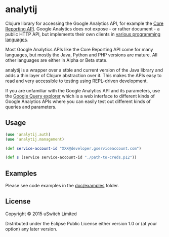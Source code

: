 # analytij

Clojure library for accessing the Google Analytics API, for example
the
[Core Reporting API](https://developers.google.com/analytics/devguides/reporting/core/v3/). Google
Analytics does not expose - or rather document - a public HTTP API, but 
implements their own clients in
[various programming languages](https://developers.google.com/analytics/devguides/reporting/core/v3/gdataLibraries).

Most Google Analytics APIs like the Core Reporting API come for many
languages, but mostly the Java, Python and PHP versions are
mature. All other languages are either in Alpha or Beta state.

analytij is a wrapper over a stble and current version of the Java
library and adds a thin layer of Clojure abstraction over it. This
makes the APIs easy to read and very accessible to testing using
REPL-driven development.

If you are unfamiliar with the Google Analytics API and its
parameters, use the
[Google Query explorer](https://ga-dev-tools.appspot.com/query-explorer/)
which is a web interface to different kinds of Google Analytics APIs
where you can easily test out different kinds of queries and
parameters.

## Usage

```clojure
(use 'analytij.auth)
(use 'analytij.management)

(def service-account-id "XXX@developer.gserviceaccount.com")

(def s (service service-account-id "./path-to-creds.p12"))

```

## Examples

Please see code examples in the [doc/examples](doc/examples) folder.

## License

Copyright © 2015 uSwitch Limited

Distributed under the Eclipse Public License either version 1.0 or (at
your option) any later version.
